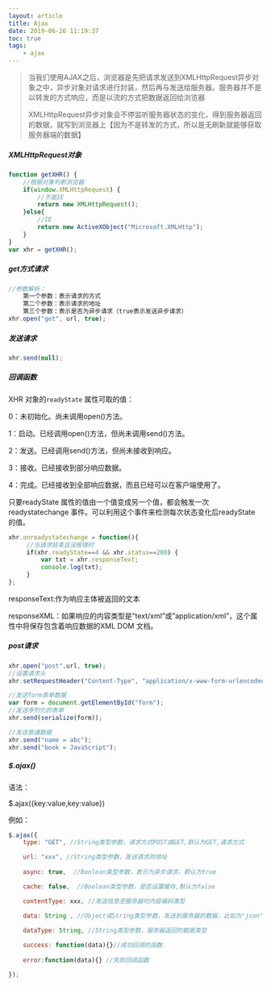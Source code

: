 ```yaml
---
layout: article
title: Ajax
date: 2019-06-26 11:19:37
toc: true
tags:
	- ajax
---
```


>当我们使用AJAX之后，浏览器是先把请求发送到XMLHttpRequest异步对象之中，异步对象对请求进行封装，然后再与发送给服务器。服务器并不是以转发的方式响应，而是以流的方式把数据返回给浏览器
>
>XMLHttpRequest异步对象会不停监听服务器状态的变化，得到服务器返回的数据，就写到浏览器上【因为不是转发的方式，所以是无刷新就能够获取服务器端的数据】<!--more-->

##### XMLHttpRequest对象

```javascript
function getXHR() {
    //根据对象判断浏览器
    if(window.XMLHttpRequest) {
        //不是IE
        return new XMLHttpRequest();
    }else{
        //IE
        return new ActiveXObject("Microsoft.XMLHttp");
    }
}
var xhr = getXHR();
```

##### get方式请求

```javascript
//参数解析：
	第一个参数：表示请求的方式
	第二个参数：表示请求的地址
	第三个参数：表示是否为异步请求（true表示发送异步请求）
xhr.open("get", url, true);
```

##### 发送请求

```javascript
xhr.send(null);
```

##### 回调函数

XHR 对象的`readyState` 属性可取的值：

0：未初始化。尚未调用open()方法。

1：启动。已经调用open()方法，但尚未调用send()方法。

2：发送。已经调用send()方法，但尚未接收到响应。

3：接收。已经接收到部分响应数据。

4：完成。已经接收到全部响应数据，而且已经可以在客户端使用了。

只要readyState 属性的值由一个值变成另一个值，都会触发一次readystatechange 事件。可以利用这个事件来检测每次状态变化后readyState 的值。

````javascript
xhr.onreadystatechange = function(){
	 //当请求结束且没报错时
     if(xhr.readyState==4 && xhr.status==200) {
         var txt = xhr.responseText;
         console.log(txt);
     }
};

````

responseText:作为响应主体被返回的文本

responseXML：如果响应的内容类型是”text/xml”或”application/xml”，这个属性中将保存包含着响应数据的XML DOM 文档。

##### post请求

```javascript
xhr.open("post",url, true);
//设置请求头
xhr.setRequestHeader("Content-Type", "application/x-www-form-urlencoded");

//发送form表单数据
var form = document.getElementById("form");
//发送序列化的表单
xhr.send(serialize(form));

//发送普通数据
xhr.send("name = abc");
xhr.send("book = JavaScript");
```



##### $.ajax()

语法：

$.ajax({key:value,key:value})

例如：

```javascript
$.ajax({
	type: "GET", //String类型参数，请求方式POST或GET,默认为GET,请求方式

	url: "xxx", //String类型参数，发送请求的地址
	
	async: true,  //Boolean类型参数，表示为异步请求，默认为true

	cache: false,  //Boolean类型参数，是否设置缓存,默认为false

	contentType: xxx, //发送信息至服务器时内容编码类型

	data: String , //Object或String类型参数，发送到服务器的数据，比如为"json"
	
	dataType: String, //String类型参数，服务器返回的数据类型

	success: function(data){}//成功回调的函数
	
	error:function(data){} //失败回调函数

});
```